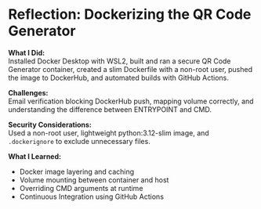# Reflection: Dockerizing the QR Code Generator

**What I Did:**  
Installed Docker Desktop with WSL2, built and ran a secure QR Code Generator container, created a slim Dockerfile with a non-root user, pushed the image to DockerHub, and automated builds with GitHub Actions.

**Challenges:**  
Email verification blocking DockerHub push, mapping volume correctly, and understanding the difference between ENTRYPOINT and CMD.

**Security Considerations:**  
Used a non-root user, lightweight python:3.12-slim image, and `.dockerignore` to exclude unnecessary files.

**What I Learned:**  
- Docker image layering and caching  
- Volume mounting between container and host  
- Overriding CMD arguments at runtime  
- Continuous Integration using GitHub Actions
